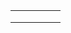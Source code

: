 |   |   |   |   |   |
|:-:|:-:|:-:|:-:|---|
|   |   |   |   |   |
|   |   |   |   |   |
|   |   |   |   |   |